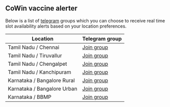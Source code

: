 ## CoWin vaccine alerter

Below is a list of [telegram](https://telegram.org/) groups which you can choose to receive real time slot availability alerts based on your location preferences.


Location                     | Telegram group
---------------------------- | ----------------------------------------
Tamil Nadu / Chennai         | [Join group](https://t.me/joinchat/sew-FrT6W9U0NDhl)
Tamil Nadu / Tiruvallur      | [Join group](https://t.me/joinchat/y2RY9Zbv1DE4MWI1)
Tamil Nadu / Chengalpet      | [Join group](https://t.me/joinchat/N1EaOTE3wC81YTM1)
Tamil Nadu / Kanchipuram     | [Join group](https://t.me/joinchat/OjSllNVqhn01ZmRl)
Karnataka / Bangalore Rural  | [Join group]()
Karnataka / Bangalore Urban  | [Join group]()
Karnataka / BBMP             | [Join group]()

